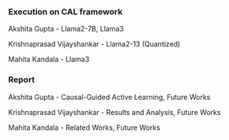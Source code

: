 ### Execution on CAL framework

Akshita Gupta - Llama2-7B, Llama3 

Krishnaprasad Vijayshankar - Llama2-13 (Quantized)

Mahita Kandala - Llama3

### Report

Akshita Gupta - Causal-Guided Active Learning, Future Works

Krishnaprasad Vijayshankar - Results and Analysis, Future Works

Mahita Kandala - Related Works, Future Works
